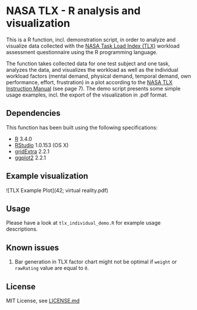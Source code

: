 # NASA TLX - R analysis and visualization

This is a R function, incl. demonstration script, in order to analyze and visualize data collected with the [NASA Task Load Index (TLX)](https://humansystems.arc.nasa.gov/groups/tlx/) workload assessment questionnaire using the R programming language.


The function takes collected data for one test subject and one task, analyzes the data, and visualizes the workload as well as the individual workload factors (mental demand, physical demand, temporal demand, own performance, effort, frustration) in a plot according to the [NASA TLX Instruction Manual](https://humansystems.arc.nasa.gov/groups/tlx/downloads/TLX_pappen_manual.pdf) (see page 7). The demo script presents some simple usage examples, incl. the export of the visualization in .pdf format.


## Dependencies
This function has been built using the following specifications:

* [R](https://www.r-project.org) 3.4.0
* [RStudio](https://www.rstudio.com) 1.0.153 (OS X)
* [gridExtra](https://cran.r-project.org/web/packages/gridExtra/) 2.2.1
* [ggplot2](https://cran.r-project.org/web/packages/ggplot2/) 2.2.1


## Example visualization

![TLX Example Plot](42; virtual reality.pdf)


## Usage
Please have a look at `tlx_individual_demo.R` for example usage descriptions.


## Known issues
1. Bar generation in TLX factor chart might not be optimal if `weight` or `rawRating` value are equal to `0`.


## License
MIT License, see [LICENSE.md](LICENSE.md)
